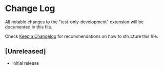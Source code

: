 # Change Log

All notable changes to the "test-only-development" extension will be documented in this file.

Check [Keep a Changelog](http://keepachangelog.com/) for recommendations on how to structure this file.

## [Unreleased]

- Initial release